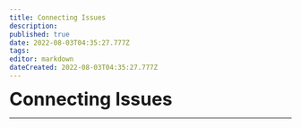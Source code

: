 ```yaml
---
title: Connecting Issues
description: 
published: true
date: 2022-08-03T04:35:27.777Z
tags: 
editor: markdown
dateCreated: 2022-08-03T04:35:27.777Z
---
```


<font size="+3" class="mdi mdi-transit-connection-variant text--twitch"><b> Connecting Issues</b></font>

---